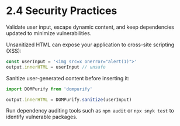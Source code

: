 # 2.4 Security Practices
Validate user input, escape dynamic content, and keep dependencies updated to minimize vulnerabilities.

Unsanitized HTML can expose your application to cross-site scripting (XSS):

```js
const userInput = '<img src=x onerror="alert(1)">'
output.innerHTML = userInput // unsafe
```

Sanitize user-generated content before inserting it:

```js
import DOMPurify from 'dompurify'

output.innerHTML = DOMPurify.sanitize(userInput)
```

Run dependency auditing tools such as `npm audit` or `npx snyk test` to identify vulnerable packages.
